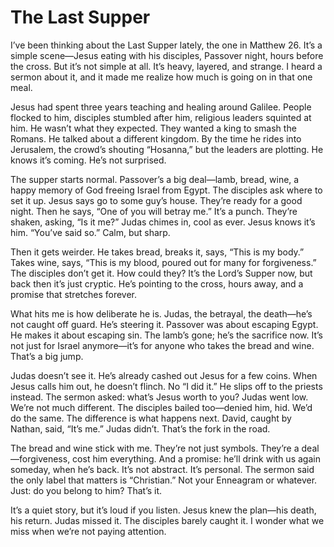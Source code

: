 # The Last Supper

I’ve been thinking about the Last Supper lately, the one in Matthew 26. It’s a simple scene—Jesus eating with his disciples, Passover night, hours before the cross. But it’s not simple at all. It’s heavy, layered, and strange. I heard a sermon about it, and it made me realize how much is going on in that one meal.

Jesus had spent three years teaching and healing around Galilee. People flocked to him, disciples stumbled after him, religious leaders squinted at him. He wasn’t what they expected. They wanted a king to smash the Romans. He talked about a different kingdom. By the time he rides into Jerusalem, the crowd’s shouting “Hosanna,” but the leaders are plotting. He knows it’s coming. He’s not surprised.

The supper starts normal. Passover’s a big deal—lamb, bread, wine, a happy memory of God freeing Israel from Egypt. The disciples ask where to set it up. Jesus says go to some guy’s house. They’re ready for a good night. Then he says, “One of you will betray me.” It’s a punch. They’re shaken, asking, “Is it me?” Judas chimes in, cool as ever. Jesus knows it’s him. “You’ve said so.” Calm, but sharp.

Then it gets weirder. He takes bread, breaks it, says, “This is my body.” Takes wine, says, “This is my blood, poured out for many for forgiveness.” The disciples don’t get it. How could they? It’s the Lord’s Supper now, but back then it’s just cryptic. He’s pointing to the cross, hours away, and a promise that stretches forever.

What hits me is how deliberate he is. Judas, the betrayal, the death—he’s not caught off guard. He’s steering it. Passover was about escaping Egypt. He makes it about escaping sin. The lamb’s gone; he’s the sacrifice now. It’s not just for Israel anymore—it’s for anyone who takes the bread and wine. That’s a big jump.

Judas doesn’t see it. He’s already cashed out Jesus for a few coins. When Jesus calls him out, he doesn’t flinch. No “I did it.” He slips off to the priests instead. The sermon asked: what’s Jesus worth to you? Judas went low. We’re not much different. The disciples bailed too—denied him, hid. We’d do the same. The difference is what happens next. David, caught by Nathan, said, “It’s me.” Judas didn’t. That’s the fork in the road.

The bread and wine stick with me. They’re not just symbols. They’re a deal—forgiveness, cost him everything. And a promise: he’ll drink with us again someday, when he’s back. It’s not abstract. It’s personal. The sermon said the only label that matters is “Christian.” Not your Enneagram or whatever. Just: do you belong to him? That’s it.

It’s a quiet story, but it’s loud if you listen. Jesus knew the plan—his death, his return. Judas missed it. The disciples barely caught it. I wonder what we miss when we’re not paying attention.